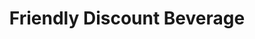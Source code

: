---
title: "Friendly Discount Beverage"
url: /portland/friendly-discount-beverage/
shop: Spirituosen
---